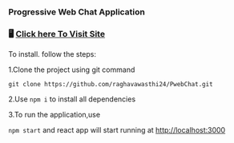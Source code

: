 ### Progressive Web Chat Application

### 🖥 [Click here To Visit Site](https://pchatapp-corider.netlify.app)


To install. follow the steps:


1.Clone the project using git command


`git clone https://github.com/raghavawasthi24/PwebChat.git`

2.Use `npm i` to install all dependencies

3.To run the application,use

`npm start` and react app will start running at  [http://localhost:3000](http://localhost:3000)
